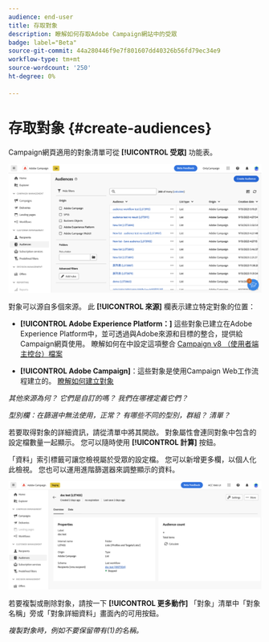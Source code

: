 ```yaml
---
audience: end-user
title: 存取對象
description: 瞭解如何存取Adobe Campaign網站中的受眾
badge: label="Beta"
source-git-commit: 44a280446f9e7f801607dd40326b56fd79ec34e9
workflow-type: tm+mt
source-wordcount: '250'
ht-degree: 0%

---
```



# 存取對象 {#create-audiences}

Campaign網頁適用的對象清單可從 **[!UICONTROL 受眾]** 功能表。

![](assets/audiences-list.png)

對象可以源自多個來源。 此 **[!UICONTROL 來源]** 欄表示建立特定對象的位置：

* **[!UICONTROL Adobe Experience Platform：]** 這些對象已建立在Adobe Experience Platform中，並可透過與Adobe來源和目標的整合，提供給Campaign網頁使用。 瞭解如何在中設定這項整合 [Campaign v8 （使用者端主控台）檔案](https://experienceleague.adobe.com/docs/campaign/campaign-v8/connect/ac-aep/ac-aep.html)

* **[!UICONTROL Adobe Campaign]**：這些對象是使用Campaign Web工作流程建立的。 [瞭解如何建立對象](create-audiences.md)

*其他來源為何？ 它們是自訂的嗎？ 我們在哪裡定義它們？*

*型別欄：在篩選中無法使用，正常？ 有哪些不同的型別，群組？ 清單？*

若要取得對象的詳細資訊，請從清單中將其開啟。 對象屬性會連同對象中包含的設定檔數量一起顯示。 您可以隨時使用 **[!UICONTROL 計算]** 按鈕。

「資料」索引標籤可讓您檢視屬於受眾的設定檔。 您可以新增更多欄，以個人化此檢視。 您也可以運用進階篩選器來調整顯示的資料。

![](assets/audiences-details.png)

若要複製或刪除對象，請按一下 **[!UICONTROL 更多動作]** 「對象」清單中「對象名稱」旁或「對象詳細資料」畫面內的可用按鈕。

*複製對象時，例如不要保留帶有(1)的名稱。*
